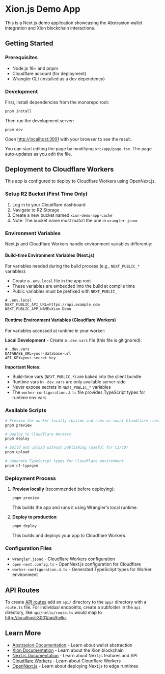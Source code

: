 # Xion.js Demo App

This is a Next.js demo application showcasing the Abstraxion wallet integration and Xion blockchain interactions.

## Getting Started

### Prerequisites

- Node.js 18+ and pnpm
- Cloudflare account (for deployment)
- Wrangler CLI (installed as a dev dependency)

### Development

First, install dependencies from the monorepo root:

```bash
pnpm install
```

Then run the development server:

```bash
pnpm dev
```

Open [http://localhost:3001](http://localhost:3001) with your browser to see the result.

You can start editing the page by modifying `src/app/page.tsx`. The page auto-updates as you edit the file.

## Deployment to Cloudflare Workers

This app is configured to deploy to Cloudflare Workers using OpenNext.js.

### Setup R2 Bucket (First Time Only)

1. Log in to your Cloudflare dashboard
2. Navigate to R2 Storage
3. Create a new bucket named `xion-demo-app-cache`
4. Note: The bucket name must match the one in `wrangler.jsonc`

### Environment Variables

Next.js and Cloudflare Workers handle environment variables differently:

#### Build-time Environment Variables (Next.js)

For variables needed during the build process (e.g., `NEXT_PUBLIC_*` variables):
- Create a `.env.local` file in the app root
- These variables are embedded into the build at compile time
- Public variables must be prefixed with `NEXT_PUBLIC_`

```env
# .env.local
NEXT_PUBLIC_API_URL=https://api.example.com
NEXT_PUBLIC_APP_NAME=Xion Demo
```

#### Runtime Environment Variables (Cloudflare Workers)

For variables accessed at runtime in your worker:

**Local Development** - Create a `.dev.vars` file (this file is gitignored):
```env
# .dev.vars
DATABASE_URL=your-database-url
API_KEY=your-secret-key
```

**Important Notes:**
- Build-time vars (`NEXT_PUBLIC_*`) are baked into the client bundle
- Runtime vars in `.dev.vars` are only available server-side
- Never expose secrets in `NEXT_PUBLIC_*` variables
- The `worker-configuration.d.ts` file provides TypeScript types for runtime env vars

### Available Scripts

```bash
# Preview the worker locally (builds and runs on local Cloudflare runtime)
pnpm preview

# Deploy to Cloudflare Workers
pnpm deploy

# Build and upload without publishing (useful for CI/CD)
pnpm upload

# Generate TypeScript types for Cloudflare environment
pnpm cf-typegen
```

### Deployment Process

1. **Preview locally** (recommended before deploying):
   ```bash
   pnpm preview
   ```
   This builds the app and runs it using Wrangler's local runtime.

2. **Deploy to production**:
   ```bash
   pnpm deploy
   ```
   This builds and deploys your app to Cloudflare Workers.

### Configuration Files

- `wrangler.jsonc` - Cloudflare Workers configuration
- `open-next.config.ts` - OpenNext.js configuration for Cloudflare
- `worker-configuration.d.ts` - Generated TypeScript types for Worker environment

## API Routes

To create [API routes](https://nextjs.org/docs/app/building-your-application/routing/router-handlers) add an `api/` directory to the `app/` directory with a `route.ts` file. For individual endpoints, create a subfolder in the `api` directory, like `api/hello/route.ts` would map to [http://localhost:3001/api/hello](http://localhost:3001/api/hello).

## Learn More

- [Abstraxion Documentation](https://docs.burnt.com/abstraxion) - Learn about wallet abstraction
- [Xion Documentation](https://docs.burnt.com) - Learn about the Xion blockchain
- [Next.js Documentation](https://nextjs.org/docs) - Learn about Next.js features and API
- [Cloudflare Workers](https://developers.cloudflare.com/workers/) - Learn about Cloudflare Workers
- [OpenNext.js](https://opennext.js.org/) - Learn about deploying Next.js to edge runtimes
